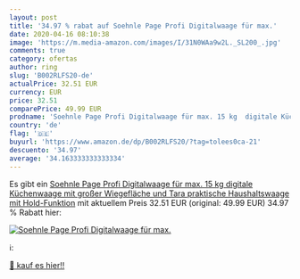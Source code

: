 ```yaml
---
layout: post
title: '34.97 % rabat auf Soehnle Page Profi Digitalwaage für max.'
date: 2020-04-16 08:10:38
image: 'https://m.media-amazon.com/images/I/31N0WAa9w2L._SL200_.jpg'
comments: true
category: ofertas
author: ring
slug: 'B002RLFS20-de'
actualPrice: 32.51 EUR
currency: EUR
price: 32.51
comparePrice: 49.99 EUR
prodname: 'Soehnle Page Profi Digitalwaage für max. 15 kg  digitale Küchenwaage mit großer Wiegefläche und Tara  praktische Haushaltswaage mit Hold-Funktion'
country: 'de'
flag: '🇩🇪'
buyurl: 'https://www.amazon.de/dp/B002RLFS20/?tag=tolees0ca-21'
descuento: '34.97'
average: '34.163333333333334'
---
```


Es gibt ein [Soehnle Page Profi Digitalwaage für max. 15 kg  digitale Küchenwaage mit großer Wiegefläche und Tara  praktische Haushaltswaage mit Hold-Funktion](https://www.amazon.de/dp/B002RLFS20/?tag=tolees0ca-21) mit aktuellem Preis 32.51 EUR (original: 49.99 EUR) 34.97 % Rabatt hier:

[![Soehnle Page Profi Digitalwaage für max.](https://m.media-amazon.com/images/I/31N0WAa9w2L._SL200_.jpg)](https://www.amazon.de/dp/B002RLFS20/?tag=tolees0ca-21)

ℹ️:


[🛒 kauf es hier!!](https://www.amazon.de/dp/B002RLFS20/?tag=tolees0ca-21)
